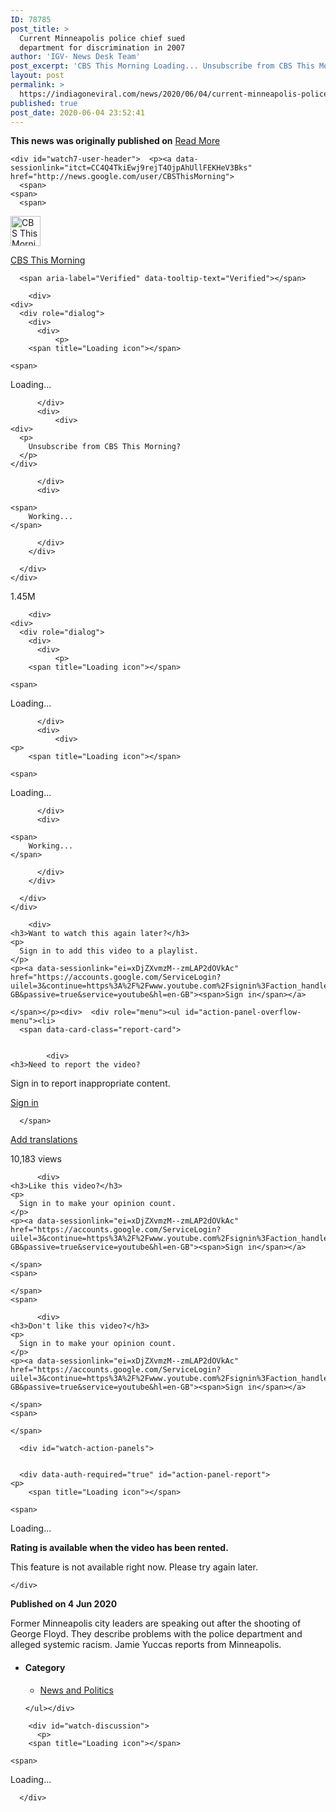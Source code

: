 ```yaml
---
ID: 78785
post_title: >
  Current Minneapolis police chief sued
  department for discrimination in 2007
author: 'IGV- News Desk Team'
post_excerpt: 'CBS This Morning Loading... Unsubscribe from CBS This Morning? Working... 1.45M Loading... Loading... Working... Want to watch this again later? Sign in to add this video to a playlist. Sign in Need to report the video? Sign in to report inappropriate content. Sign in Add translations 10,183 views Like this video? Sign in to make&hellip;'
layout: post
permalink: >
  https://indiagoneviral.com/news/2020/06/04/current-minneapolis-police-chief-sued-department-for-discrimination-in-2007/78785/india-gone-viral/
published: true
post_date: 2020-06-04 23:52:41
---
```

<b>This news was originally published on</b> <a href="https://news.google.com/__i/rss/rd/articles/CBMiK2h0dHBzOi8vd3d3LnlvdXR1YmUuY29tL3dhdGNoP3Y9YzlCbkZ0M2VfdknSAQA?oc=5" class="button purchase" rel="nofollow noopener noreferrer" target="_blank">Read More</a> <br/><div id="watch7-content" itemid="" itemscope="" itemtype="http://schema.org/VideoObject">
              <meta content="Current Minneapolis police chief sued department for discrimination in 2007" itemprop="name"></meta><meta content="Former Minneapolis city leaders are speaking out after the shooting of George Floyd. They describe problems with the police department and alleged systemic r..." itemprop="description"></meta><meta content="False" itemprop="paid"></meta><meta content="UC-SJ6nODDmufqBzPBwCvYvQ" itemprop="channelId"></meta><meta content="c9BnFt3e_vI" itemprop="videoId"></meta><meta content="PT5M13S" itemprop="duration"></meta><meta content="False" itemprop="unlisted"></meta><meta content="HTML5 Flash" itemprop="playerType"></meta><meta content="1280" itemprop="width"></meta><meta content="720" itemprop="height"></meta><meta content="True" itemprop="isFamilyFriendly"></meta><meta content="AD,AE,AF,AG,AI,AL,AM,AO,AQ,AR,AS,AT,AW,AX,AZ,BA,BB,BD,BE,BF,BG,BH,BI,BJ,BL,BM,BN,BO,BQ,BR,BS,BT,BV,BW,BY,BZ,CC,CD,CF,CG,CH,CI,CK,CL,CM,CN,CO,CR,CU,CV,CW,CX,CY,CZ,DE,DJ,DK,DM,DO,DZ,EC,EE,EG,EH,ER,ES,ET,FI,FJ,FK,FM,FO,FR,GA,GB,GD,GE,GF,GG,GH,GI,GL,GM,GN,GP,GQ,GR,GS,GT,GU,GW,GY,HK,HM,HN,HR,HT,HU,ID,IE,IL,IM,IN,IO,IQ,IR,IS,IT,JE,JM,JO,KE,KG,KH,KI,KM,KN,KP,KR,KW,KY,KZ,LA,LB,LC,LI,LK,LR,LS,LT,LU,LV,LY,MA,MC,MD,ME,MF,MG,MH,MK,ML,MM,MN,MO,MP,MQ,MR,MS,MT,MU,MV,MW,MX,MY,MZ,NA,NC,NE,NF,NG,NI,NL,NO,NP,NR,NU,NZ,OM,PA,PE,PF,PG,PH,PK,PL,PM,PN,PR,PS,PT,PW,PY,QA,RE,RO,RS,RU,RW,SA,SB,SC,SD,SE,SG,SH,SI,SJ,SK,SL,SM,SN,SO,SR,SS,ST,SV,SX,SY,SZ,TC,TD,TF,TG,TH,TJ,TK,TL,TM,TN,TO,TR,TT,TV,TW,TZ,UA,UG,UM,US,UY,UZ,VA,VC,VE,VG,VI,VN,VU,WF,WS,YE,YT,ZA,ZM,ZW" itemprop="regionsAllowed"></meta><meta content="10183" itemprop="interactionCount"></meta><meta content="2020-06-04" itemprop="datePublished"></meta><meta content="2020-06-04" itemprop="uploadDate"></meta><meta content="News & Politics" itemprop="genre"></meta><div id="watch-header">
      <div id="watch7-headline">
    
  </div>

    <div id="watch7-user-header">  <p><a data-sessionlink="itct=CC4Q4TkiEwj9rejT4OjpAhUllFEKHeV3Bks" href="http://news.google.com/user/CBSThisMorning">
      <span>
    <span>
      <span>
        
  <img alt="CBS This Morning" data-thumb="https://yt3.ggpht.com/a/AATXAJyYFzgL9GRN1fR3Ol9DHKQ7fdhkvF7Kkn9e7A=s48-c-k-c0xffffffff-no-rj-mo" data-ytimg="1" height="48" onload=";window.__ytRIL && __ytRIL(this)" src="http://news.google.com/yts/img/pixel-vfl3z5WfW.gif" width="48"></img><span></span>
      </span>
    </span>
  </span>

  </a></p><div>
    <p><a data-sessionlink="itct=CC4Q4TkiEwj9rejT4OjpAhUllFEKHeV3Bks" href="http://news.google.com/channel/UC-SJ6nODDmufqBzPBwCvYvQ">CBS This Morning</a>
       
      <span aria-label="Verified" data-tooltip-text="Verified"></span>
  </p></div>
<p><span id="watch7-subscription-container"><span><span>  
  <div data-overlay-shape="tiny" data-overlay-style="primary">
    
        <div>
    <div>
      <div role="dialog">
        <div>
          <div>
              <p>
        <span title="Loading icon"></span>

    <span>
Loading...
    </span>
  </p>

          </div>
          <div>
              <div>
    <div>
      <p>
        Unsubscribe from CBS This Morning?
      </p>
    </div>

    
  </div>

          </div>
          <div>
              
  <div>
    <p>
        <span title="Loading icon"></span>

    <span>
        Working...
    </span>
  </p>
  </div>

          </div>
        </div>
        
      </div>
    </div>
  </div>


  </div>

</span><span aria-label="1.45M" tabindex="0" title="1.45M">1.45M</span>  <span>
    
  <div data-overlay-shape="tiny" data-overlay-style="primary">
    
        <div>
    <div>
      <div role="dialog">
        <div>
          <div>
              <p>
        <span title="Loading icon"></span>

    <span>
Loading...
    </span>
  </p>

          </div>
          <div>
              <div>
    <p>
        <span title="Loading icon"></span>

    <span>
Loading...
    </span>
  </p>
    
  </div>

          </div>
          <div>
              
  <div>
    <p>
        <span title="Loading icon"></span>

    <span>
        Working...
    </span>
  </p>
  </div>

          </div>
        </div>
        
      </div>
    </div>
  </div>


  </div>

  </span>
</span></span></p></div>
    <div id="watch8-action-buttons"><div data-button-toggle-group="optional" id="watch8-secondary-actions">    <p><span>
      
        <div>
    <h3>Want to watch this again later?</h3>
    <p>
      Sign in to add this video to a playlist.
    </p>
    <p><a data-sessionlink="ei=xDjZXvmzM--zmLAP2dOVkAc" href="https://accounts.google.com/ServiceLogin?uilel=3&continue=https%3A%2F%2Fwww.youtube.com%2Fsignin%3Faction_handle_signin%3Dtrue%26next%3D%252Fwatch%253Fv%253Dc9BnFt3e_vI%26app%3Ddesktop%26feature%3D__FEATURE__%26hl%3Den-GB&passive=true&service=youtube&hl=en-GB"><span>Sign in</span></a>
  </p></div>

    </span></p><div>  <div role="menu"><ul id="action-panel-overflow-menu"><li>
      <span data-card-class="report-card">
          

            <div>
    <h3>Need to report the video?
</h3>
    <p>Sign in to report inappropriate content.
</p>
    <p><a data-sessionlink="ei=xDjZXvmzM--zmLAP2dOVkAc" href="https://accounts.google.com/ServiceLogin?uilel=3&continue=https%3A%2F%2Fwww.youtube.com%2Fsignin%3Faction_handle_signin%3Dtrue%26next%3D%252Fwatch%253Fv%253Dc9BnFt3e_vI%26app%3Ddesktop%26feature%3D__FEATURE__%26hl%3Den-GB&passive=true&service=youtube&hl=en-GB"><span>Sign in</span></a>
  </p></div>


      </span>
  </li>
  <a href="http://news.google.com/timedtext_video?auto=yes&ref=wt&v=c9BnFt3e_vI&bl=watch" rel="nofollow">
    <span>Add translations</span>
  </a>
</ul></div></div></div><div id="watch8-sentiment-actions"><div id="watch7-views-info"><p>10,183 views</p>
  <div>
    
    
  </div>
</div>




  <p><span data-button-toggle-group="optional">
    <span>
      
          <div>
    <h3>Like this video?</h3>
    <p>
      Sign in to make your opinion count.
    </p>
    <p><a data-sessionlink="ei=xDjZXvmzM--zmLAP2dOVkAc" href="https://accounts.google.com/ServiceLogin?uilel=3&continue=https%3A%2F%2Fwww.youtube.com%2Fsignin%3Faction_handle_signin%3Dtrue%26next%3D%252Fwatch%253Fv%253Dc9BnFt3e_vI%26app%3Ddesktop%26feature%3D__FEATURE__%26hl%3Den-GB&passive=true&service=youtube&hl=en-GB"><span>Sign in</span></a>
  </p></div>

    </span>
    <span>
      
    </span>
    <span>
      
          <div>
    <h3>Don't like this video?</h3>
    <p>
      Sign in to make your opinion count.
    </p>
    <p><a data-sessionlink="ei=xDjZXvmzM--zmLAP2dOVkAc" href="https://accounts.google.com/ServiceLogin?uilel=3&continue=https%3A%2F%2Fwww.youtube.com%2Fsignin%3Faction_handle_signin%3Dtrue%26next%3D%252Fwatch%253Fv%253Dc9BnFt3e_vI%26app%3Ddesktop%26feature%3D__FEATURE__%26hl%3Den-GB&passive=true&service=youtube&hl=en-GB"><span>Sign in</span></a>
  </p></div>

    </span>
    <span>
      
    </span>
  </span>
</p></div></div>
  </div>



      <div id="watch-action-panels">
      

      <div data-auth-required="true" id="action-panel-report">
    <p>
        <span title="Loading icon"></span>

    <span>
Loading...
    </span>
  </p>
  </div>

    
  <div id="action-panel-rental-required">
      <p><strong>Rating is available when the video has been rented.</strong>
  </p>

  </div>

  <div id="action-panel-error">
    <p>
      This feature is not available right now. Please try again later.
    </p>
  </div>

    </div>


  


  <div id="action-panel-details"><div id="watch-description"><div id="watch-description-content"><div id="watch-description-clip"><p><strong>Published on 4 Jun 2020</strong></p><p class="" id="eow-description">Former Minneapolis city leaders are speaking out after the shooting of George Floyd. They describe problems with the police department and alleged systemic racism. Jamie Yuccas reports from Minneapolis.</p>  <div id="watch-description-extras">
    <ul><li>
    <h4>
      Category
    </h4>
    <ul><li><a data-sessionlink="ei=xDjZXvmzM--zmLAP2dOVkAc" href="http://news.google.com/channel/UCYfdidRxbB8Qhf0Nx7ioOYw">News and Politics</a></li>
    </ul></li>

    </ul></div>
</div></div></div>  </div>


        <div id="watch-discussion">
          <p>
        <span title="Loading icon"></span>

    <span>
Loading...
    </span>
  </p>

  </div>


      </div>